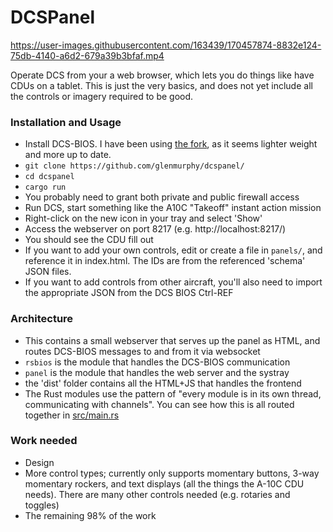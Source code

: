 # DCSPanel

https://user-images.githubusercontent.com/163439/170457874-8832e124-75db-4140-a6d2-679a39b3bfaf.mp4

Operate DCS from your a web browser, which lets you do things like have CDUs on a tablet. This is just the very basics, and does not yet include all the controls or imagery required to be good. 

### Installation and Usage

- Install DCS-BIOS. I have been using [the fork](https://github.com/DCSFlightpanels/dcs-bios), as it seems lighter weight and more up to date.
- `git clone https://github.com/glenmurphy/dcspanel/`
- `cd dcspanel`
- `cargo run`
- You probably need to grant both private and public firewall access
- Run DCS, start something like the A10C "Takeoff" instant action mission
- Right-click on the new icon in your tray and select 'Show'
- Access the webserver on port 8217 (e.g. http://localhost:8217/)
- You should see the CDU fill out
- If you want to add your own controls, edit or create a file in `panels/`, and reference it in index.html. The IDs are from the referenced 'schema' JSON files.
- If you want to add controls from other aircraft, you'll also need to import the appropriate JSON from the DCS BIOS Ctrl-REF

### Architecture

- This contains a small webserver that serves up the panel as HTML, and routes DCS-BIOS messages to and from it via websocket
- `rsbios` is the module that handles the DCS-BIOS communication
- `panel` is the module that handles the web server and the systray
- the 'dist' folder contains all the HTML+JS that handles the frontend
- The Rust modules use the pattern of "every module is in its own thread, communicating with channels". You can see how this is all routed together in [src/main.rs](src/main.rs)

### Work needed

- Design
- More control types; currently only supports momentary buttons, 3-way momentary rockers, and text displays (all the things the A-10C CDU needs). There are many other controls needed (e.g. rotaries and toggles)
- The remaining 98% of the work
